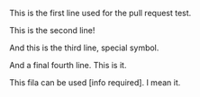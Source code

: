 This is the first line used for the pull request test.

This is the second line!

And this is the third line, special symbol.

And a final fourth line. This is it.

This fila can be used [info required]. I mean it.